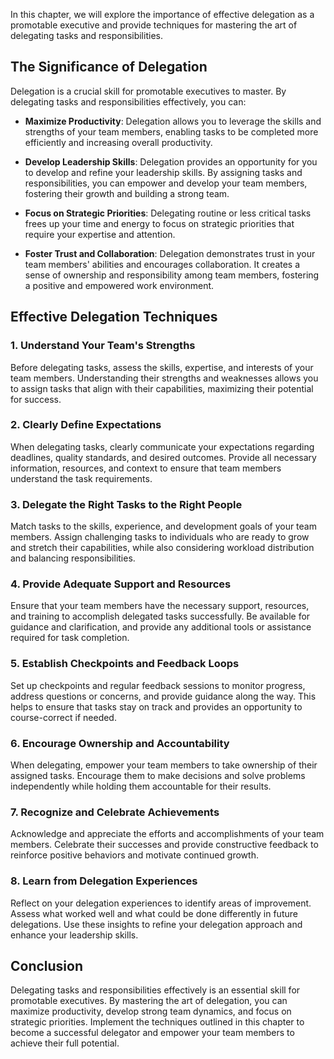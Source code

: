 
In this chapter, we will explore the importance of effective delegation as a promotable executive and provide techniques for mastering the art of delegating tasks and responsibilities.

The Significance of Delegation
------------------------------

Delegation is a crucial skill for promotable executives to master. By delegating tasks and responsibilities effectively, you can:

* **Maximize Productivity**: Delegation allows you to leverage the skills and strengths of your team members, enabling tasks to be completed more efficiently and increasing overall productivity.

* **Develop Leadership Skills**: Delegation provides an opportunity for you to develop and refine your leadership skills. By assigning tasks and responsibilities, you can empower and develop your team members, fostering their growth and building a strong team.

* **Focus on Strategic Priorities**: Delegating routine or less critical tasks frees up your time and energy to focus on strategic priorities that require your expertise and attention.

* **Foster Trust and Collaboration**: Delegation demonstrates trust in your team members' abilities and encourages collaboration. It creates a sense of ownership and responsibility among team members, fostering a positive and empowered work environment.

Effective Delegation Techniques
-------------------------------

### 1. Understand Your Team's Strengths

Before delegating tasks, assess the skills, expertise, and interests of your team members. Understanding their strengths and weaknesses allows you to assign tasks that align with their capabilities, maximizing their potential for success.

### 2. Clearly Define Expectations

When delegating tasks, clearly communicate your expectations regarding deadlines, quality standards, and desired outcomes. Provide all necessary information, resources, and context to ensure that team members understand the task requirements.

### 3. Delegate the Right Tasks to the Right People

Match tasks to the skills, experience, and development goals of your team members. Assign challenging tasks to individuals who are ready to grow and stretch their capabilities, while also considering workload distribution and balancing responsibilities.

### 4. Provide Adequate Support and Resources

Ensure that your team members have the necessary support, resources, and training to accomplish delegated tasks successfully. Be available for guidance and clarification, and provide any additional tools or assistance required for task completion.

### 5. Establish Checkpoints and Feedback Loops

Set up checkpoints and regular feedback sessions to monitor progress, address questions or concerns, and provide guidance along the way. This helps to ensure that tasks stay on track and provides an opportunity to course-correct if needed.

### 6. Encourage Ownership and Accountability

When delegating, empower your team members to take ownership of their assigned tasks. Encourage them to make decisions and solve problems independently while holding them accountable for their results.

### 7. Recognize and Celebrate Achievements

Acknowledge and appreciate the efforts and accomplishments of your team members. Celebrate their successes and provide constructive feedback to reinforce positive behaviors and motivate continued growth.

### 8. Learn from Delegation Experiences

Reflect on your delegation experiences to identify areas of improvement. Assess what worked well and what could be done differently in future delegations. Use these insights to refine your delegation approach and enhance your leadership skills.

Conclusion
----------

Delegating tasks and responsibilities effectively is an essential skill for promotable executives. By mastering the art of delegation, you can maximize productivity, develop strong team dynamics, and focus on strategic priorities. Implement the techniques outlined in this chapter to become a successful delegator and empower your team members to achieve their full potential.

